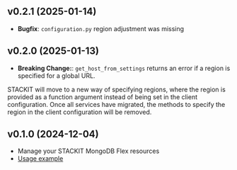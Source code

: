 ## v0.2.1 (2025-01-14)

- **Bugfix**: `configuration.py` region adjustment was missing

## v0.2.0 (2025-01-13)

- **Breaking Change:**: `get_host_from_settings` returns an error if a region is specified for a global URL.

STACKIT will move to a new way of specifying regions, where the region is provided as a function argument instead of being set in the client configuration. Once all services have migrated, the methods to specify the region in the client configuration will be removed.

## v0.1.0 (2024-12-04)

- Manage your STACKIT MongoDB Flex resources
- [Usage example](https://github.com/stackitcloud/stackit-sdk-python/tree/main/examples/mongodbflex)
